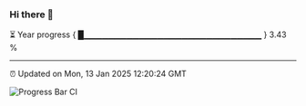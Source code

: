 ### Hi there 👋

⏳ Year progress { █▁▁▁▁▁▁▁▁▁▁▁▁▁▁▁▁▁▁▁▁▁▁▁▁▁▁▁▁▁ } 3.43 %

---

⏰ Updated on Mon, 13 Jan 2025 12:20:24 GMT

![Progress Bar CI](https://github.com/Shyam-Makwana/GitHub-Actions-Demo/workflows/Progress%20Bar%20CI/badge.svg)
